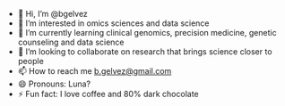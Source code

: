 - 👋 Hi, I’m @bgelvez
- 👀 I’m interested in omics sciences and data science
- 🌱 I’m currently learning clinical genomics, precision medicine, genetic counseling and data science
- 💞️ I’m looking to collaborate on research that brings science closer to people
- 📫 How to reach me b.gelvez@gmail.com 
- 😄 Pronouns: Luna?
- ⚡ Fun fact: I love coffee and 80% dark chocolate


<!---
bgelvez/bgelvez is a ✨ special ✨ repository because its `README.md` (this file) appears on your GitHub profile.
You can click the Preview link to take a look at your changes.
--->
